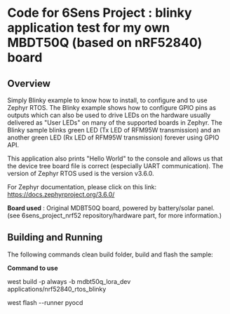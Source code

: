 # Code for 6Sens Project : blinky application test for my own MBDT50Q (based on nRF52840) board

## Overview
Simply Blinky example to know how to install, to configure and to use Zephyr RTOS.
The Blinky example shows how to configure GPIO pins as outputs which can also be used to drive LEDs on the hardware usually delivered as "User LEDs" on many of the supported boards in Zephyr. The Blinky sample blinks green LED (Tx LED of RFM95W transmission) and an another green LED (Rx LED of RFM95W transmission) forever using GPIO API.

This application also prints "Hello World" to the console and allows us that the device tree board file is correct (especially UART communication).
The version of Zephyr RTOS used is the version v3.6.0.

For Zephyr documentation, please click on this link: https://docs.zephyrproject.org/3.6.0/

**Board used** : Original MDBT50Q board, powered by battery/solar panel. (see 6sens_project_nrf52 repository/hardware part, for more information.)

## Building and Running
The following commands clean build folder, build and flash the sample:

**Command to use**

west build -p always -b mdbt50q_lora_dev applications/nrf52840_rtos_blinky

west flash --runner pyocd